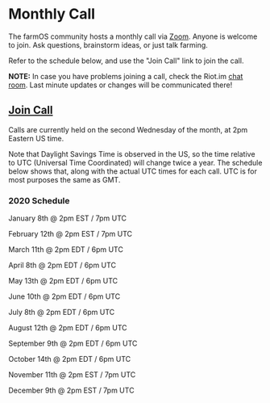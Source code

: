 # Monthly Call

The farmOS community hosts a monthly call via [Zoom]. Anyone is welcome to join.
Ask questions, brainstorm ideas, or just talk farming.

Refer to the schedule below, and use the "Join Call" link to join the call.

**NOTE:** In case you have problems joining a call, check the Riot.im [chat room].
Last minute updates or changes will be communicated there!

## [Join Call]

Calls are currently held on the second Wednesday of the month, at 2pm Eastern
US time.

Note that Daylight Savings Time is observed in the US, so the time relative to
UTC (Universal Time Coordinated) will change twice a year. The schedule below
shows that, along with the actual UTC times for each call. UTC is for most
purposes the same as GMT.

### 2020 Schedule

January 8th @ 2pm EST / 7pm UTC

February 12th @ 2pm EST / 7pm UTC

March 11th @ 2pm EDT / 6pm UTC

April 8th @ 2pm EDT / 6pm UTC

May 13th @ 2pm EDT / 6pm UTC

June 10th @ 2pm EDT / 6pm UTC

July 8th @ 2pm EDT / 6pm UTC

August 12th @ 2pm EDT / 6pm UTC

September 9th @ 2pm EDT / 6pm UTC

October 14th @ 2pm EDT / 6pm UTC

November 11th @ 2pm EST / 7pm UTC

December 9th @ 2pm EST / 7pm UTC

[Zoom]: https://zoom.us
[Join Call]: https://zoom.us/j/569677794
[chat room]:https://riot.im/app/#/room/#farmOS:matrix.org

